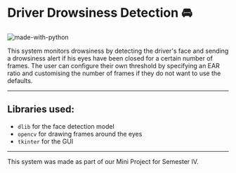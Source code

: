 
Driver Drowsiness Detection :oncoming_automobile:
============

![made-with-python](https://img.shields.io/badge/made%20with-Python-blue.svg)

This system monitors drowsiness by detecting the driver's face and sending a drowsiness alert if his eyes have been closed for a certain number of frames. 
The user can configure their own threshold by specifying an EAR ratio and customising the number of frames if they do not want to use the defaults. 

---

## Libraries used:
- `dlib` for the face detection model
- `opencv` for drawing frames around the eyes
- `tkinter` for the GUI

---

This system was made as part of our Mini Project for Semester IV. 
